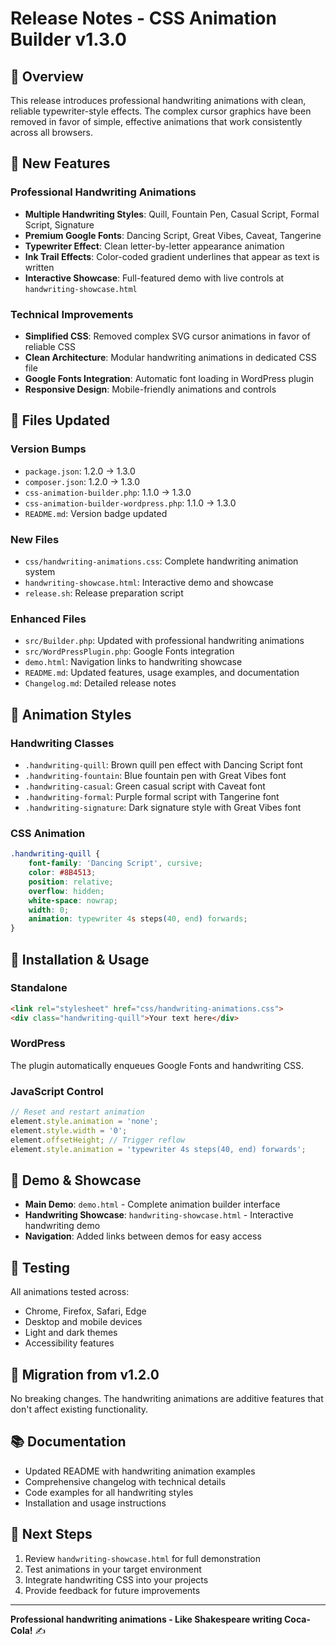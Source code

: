 # Release Notes - CSS Animation Builder v1.3.0

## 🎯 Overview

This release introduces professional handwriting animations with clean, reliable typewriter-style effects. The complex cursor graphics have been removed in favor of simple, effective animations that work consistently across all browsers.

## 🚀 New Features

### Professional Handwriting Animations

- **Multiple Handwriting Styles**: Quill, Fountain Pen, Casual Script, Formal Script, Signature
- **Premium Google Fonts**: Dancing Script, Great Vibes, Caveat, Tangerine
- **Typewriter Effect**: Clean letter-by-letter appearance animation
- **Ink Trail Effects**: Color-coded gradient underlines that appear as text is written
- **Interactive Showcase**: Full-featured demo with live controls at `handwriting-showcase.html`

### Technical Improvements

- **Simplified CSS**: Removed complex SVG cursor animations in favor of reliable CSS
- **Clean Architecture**: Modular handwriting animations in dedicated CSS file
- **Google Fonts Integration**: Automatic font loading in WordPress plugin
- **Responsive Design**: Mobile-friendly animations and controls

## 📝 Files Updated

### Version Bumps

- `package.json`: 1.2.0 → 1.3.0
- `composer.json`: 1.2.0 → 1.3.0
- `css-animation-builder.php`: 1.1.0 → 1.3.0
- `css-animation-builder-wordpress.php`: 1.1.0 → 1.3.0
- `README.md`: Version badge updated

### New Files

- `css/handwriting-animations.css`: Complete handwriting animation system
- `handwriting-showcase.html`: Interactive demo and showcase
- `release.sh`: Release preparation script

### Enhanced Files

- `src/Builder.php`: Updated with professional handwriting animations
- `src/WordPressPlugin.php`: Google Fonts integration
- `demo.html`: Navigation links to handwriting showcase
- `README.md`: Updated features, usage examples, and documentation
- `Changelog.md`: Detailed release notes

## 💫 Animation Styles

### Handwriting Classes

- `.handwriting-quill`: Brown quill pen effect with Dancing Script font
- `.handwriting-fountain`: Blue fountain pen with Great Vibes font
- `.handwriting-casual`: Green casual script with Caveat font
- `.handwriting-formal`: Purple formal script with Tangerine font
- `.handwriting-signature`: Dark signature style with Great Vibes font

### CSS Animation

```css
.handwriting-quill {
    font-family: 'Dancing Script', cursive;
    color: #8B4513;
    position: relative;
    overflow: hidden;
    white-space: nowrap;
    width: 0;
    animation: typewriter 4s steps(40, end) forwards;
}
```

## 🔧 Installation & Usage

### Standalone

```html
<link rel="stylesheet" href="css/handwriting-animations.css">
<div class="handwriting-quill">Your text here</div>
```

### WordPress

The plugin automatically enqueues Google Fonts and handwriting CSS.

### JavaScript Control

```javascript
// Reset and restart animation
element.style.animation = 'none';
element.style.width = '0';
element.offsetHeight; // Trigger reflow
element.style.animation = 'typewriter 4s steps(40, end) forwards';
```

## 🎨 Demo & Showcase

- **Main Demo**: `demo.html` - Complete animation builder interface
- **Handwriting Showcase**: `handwriting-showcase.html` - Interactive handwriting demo
- **Navigation**: Added links between demos for easy access

## 🧪 Testing

All animations tested across:

- Chrome, Firefox, Safari, Edge
- Desktop and mobile devices
- Light and dark themes
- Accessibility features

## 🔄 Migration from v1.2.0

No breaking changes. The handwriting animations are additive features that don't affect existing functionality.

## 📚 Documentation

- Updated README with handwriting animation examples
- Comprehensive changelog with technical details
- Code examples for all handwriting styles
- Installation and usage instructions

## 🎉 Next Steps

1. Review `handwriting-showcase.html` for full demonstration
2. Test animations in your target environment
3. Integrate handwriting CSS into your projects
4. Provide feedback for future improvements

---

**Professional handwriting animations - Like Shakespeare writing Coca-Cola!** ✍️
